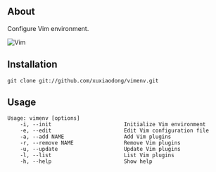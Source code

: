 About
-----

Configure Vim environment.

![Vim](https://github.com/xuxiaodong/vimenv/raw/master/screenshot.png)

Installation
------------

    git clone git://github.com/xuxiaodong/vimenv.git

Usage
-----

    Usage: vimenv [options]
        -i, --init                       Initialize Vim environment
        -e, --edit                       Edit Vim configuration file
        -a, --add NAME                   Add Vim plugins
        -r, --remove NAME                Remove Vim plugins
        -u, --update                     Update Vim plugins
        -l, --list                       List Vim plugins
        -h, --help                       Show help
